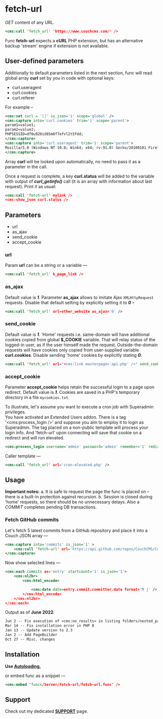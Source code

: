 # fetch-url

 *GET* content of any URL.

```xml
<cms:call 'fetch_url' 'https://www.couchcms.com/' />
```

Func **fetch-url** expects a **cURL** PHP extension, but has an alternative backup 'stream' engine if extension is not available.

## User-defined parameters

Additionally to default parameters listed in the next section, func will read global array **curl** set by you in code with optional keys:

* curl.useragent
* curl.cookies
* curl.referer

For example –

```xml
<cms:set curl = '[]' is_json='1' scope='global' />
<cms:capture into='curl.cookies' trim='1' scope='parent'>
param1=value1;
param2=value2;
PHPSESSID=df0u920id85m0f7efvl2t5fdd;
</cms:capture>
<cms:capture into='curl.useragent' trim='1' scope='parent'>
Mozilla/5.0 (Windows NT 10.0; Win64; x64; rv:91.0) Gecko/20100101 Firefox/91.0
</cms:capture>
```

Array **curl** will be looked upon automatically, no need to pass it as a parameter in the call.

Once a request is complete, a key **curl.status** will be added to the variable with output of ***curl_getinfo()*** call (it is an array with information about last request). Print it as usual:

```xml
<cms:call 'fetch-url' mylink />
<cms:show_json curl.status />
```

## Parameters

* url
* as_ajax
* send_cookie
* accept_cookie

### url

Param **url** can be a string or a variable &mdash;

```xml
<cms:call 'fetch_url' k_page_link />
```

### as_ajax

Default value is ***1***. Parameter **as_ajax** allows to imitate Ajax `XMLHttpRequest` requests. Disable that default setting by explicitly setting it to ***0*** –

```xml
<cms:call 'fetch_url' url=other_website as_ajax='0' />
```

### send_cookie

Default value is ***1***. 'Home' requests i.e. same-domain will have additional cookies copied from global **$_COOKIE** variable. That will relay status of the logged-in user, as if the user himself made the request. Outside-the-domain requests will have cookies only copied from user-supplied variable **curl.cookies**. Disable sending 'home' cookies by explicitly stating ***0***:

```xml
<cms:call 'fetch_url' url="<cms:link masterpage='api.php' />" send_cookie='0' />
```

### accept_cookie

Parameter **accept_cookie** helps retain the successful login to a page upon redirect. Default value is ***1***. Cookies are saved in a PHP's temporary directory in a file `mycookies.txt`.

To illustrate, let's assume you want to execute a cron job with Superadmin privileges.<br>
You have activated an Extended Users addon. There is a tag '&lt;cms:process_login /&gt;' and suppose you aim to employ it to login as Superadmin. The tag placed on a non-public template will process your login info. And 'fetch-url' upon connecting will save that cookie on a redirect and will run elevated.

```xml
<cms:process_login username='admin' password='admin' remember='1' redirect='1' />
```

Caller template &mdash;

```xml
<cms:call 'fetch_url' url='cron-elevated.php' />
```

## Usage

**Important notes:** a. It is safe to request the page the func is placed on – there is a built-in protection against recursion. b. Session is closed during 'home' requests, so there should be no unnecessary delays. Also a *COMMIT* completes pending DB transactions.

### Fetch GitHub commits

Let's fetch 5 latest commits from a GitHub repository and place it into a Couch JSON array &mdash;

```xml
<cms:capture into='commits' is_json='1' >
    <cms:call 'fetch-url' url='https://api.github.com/repos/CouchCMS/CouchCMS/commits?per_page=5' as_ajax='0' />
</cms:capture>
```

Now show selected lines &mdash;

```xml
<cms:each commits as='entry' startcount='1' is_json='1'>
    <cms:nl2br>
        <cms:html_encode>

            <cms:date date=entry.commit.committer.date format='M j' /> -- <cms:show entry.commit.message />
        </cms:html_encode>
    </cms:nl2br>
</cms:each>
```

Output as of **June 2022**:

```txt
Jun 2 -- Fix execution of <cms:no_results> in listing folders/nested_pages
Mar 14 -- Fix installation error in PHP 8
Jan 13 -- Update version to 2.3
Jan 2 -- Add PageBuilder
Oct 27 -- Misc. changes
```

## Installation

**Use [Autoloading](https://github.com/trendoman/Cms-Fu/tree/master/ADDON-FUNCS-ON-DEMAND.md),**

or embed func as a snippet —

```xml
<cms:embed 'funcs/Server/fetch-url/fetch-url.func' />
```

## Support

Check out my dedicated [**SUPPORT**](/SUPPORT.md) page.
